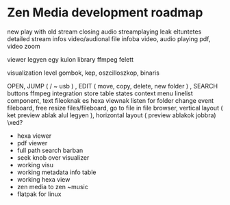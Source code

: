 # Zen Media development roadmap

new play with old stream closing
audio streamplaying
leak eltuntetes
detailed stream infos video/audional file infoba
video, audio playing
pdf, video zoom

viewer legyen egy kulon library ffmpeg felett

visualization level gombok, kep, oszcilloszkop, binaris

OPEN, JUMP ( / ~ usb ) , EDIT ( move, copy, delete, new folder ) , SEARCH buttons
ffmpeg integration
store table states
context menu
linelist component, text fileoknak es hexa viewnak
listen for folder change event
fileboard, free resize files/fileboard, go to file in file browser, vertical layout ( ket preview ablak alul legyen ), horizontal layout ( preview ablakok jobbra)
\xed?

- hexa viewer
- pdf viewer
- full path search barban
- seek knob over visualizer
- working visu
- working metadata info table
- working hexa view
- zen media to zen ~music
- flatpak for linux